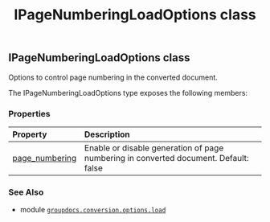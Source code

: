 ﻿---
title: IPageNumberingLoadOptions class
second_title: GroupDocs.Conversion for Python via .NET API References
description: 
type: docs
weight: 240
url: /python-net/groupdocs.conversion.options.load/ipagenumberingloadoptions/
is_root: false
---

## IPageNumberingLoadOptions class

Options to control page numbering in the converted document.



The IPageNumberingLoadOptions type exposes the following members:

### Properties
| Property | Description |
| :- | :- |
| [page_numbering](/conversion/python-net/groupdocs.conversion.options.load/ipagenumberingloadoptions/page_numbering) | Enable or disable generation of page numbering in converted document. Default: false |



### See Also
* module [`groupdocs.conversion.options.load`](..)

